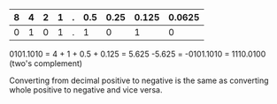 | 8 | 4 | 2 | 1 | . | 0.5 | 0.25  | 0.125 | 0.0625  |
| - | - | - | - | - | --- | ----- | ----- | ------- |
| 0 | 1 | 0 | 1 | . |  1  |   0   |   1   |    0    |

0101.1010 = 4 + 1 + 0.5 + 0.125 = 5.625
-5.625 = -0101.1010 = 1110.0100 (two's complement)

Converting from  decimal positive to negative is the same as converting whole positive to negative and vice versa.